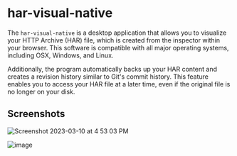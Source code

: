 # har-visual-native

The `har-visual-native` is a desktop application that allows you to visualize your HTTP Archive (HAR) file, which is created from the inspector within your browser. This software is compatible with all major operating systems, including OSX, Windows, and Linux.

Additionally, the program automatically backs up your HAR content and creates a revision history similar to Git's commit history. This feature enables you to access your HAR file at a later time, even if the original file is no longer on your disk.

## Screenshots

![Screenshot 2023-03-10 at 4 53 03 PM](https://user-images.githubusercontent.com/3792401/224456920-8ce63077-cc19-4f62-bba1-aee16b52c68e.png)

![image](https://user-images.githubusercontent.com/3792401/224489972-d05815c3-0d92-4580-a13e-588aeecf7bd3.png)
